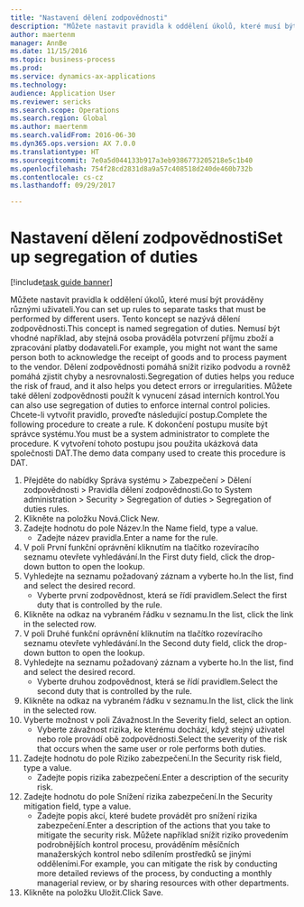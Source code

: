 ```yaml
--- 
title: "Nastavení dělení zodpovědnosti"
description: "Můžete nastavit pravidla k oddělení úkolů, které musí být prováděny různými uživateli."
author: maertenm
manager: AnnBe
ms.date: 11/15/2016
ms.topic: business-process
ms.prod: 
ms.service: dynamics-ax-applications
ms.technology: 
audience: Application User
ms.reviewer: sericks
ms.search.scope: Operations
ms.search.region: Global
ms.author: maertenm
ms.search.validFrom: 2016-06-30
ms.dyn365.ops.version: AX 7.0.0
ms.translationtype: HT
ms.sourcegitcommit: 7e0a5d044133b917a3eb9386773205218e5c1b40
ms.openlocfilehash: 754f28cd2831d8a9a57c408518d240de460b732b
ms.contentlocale: cs-cz
ms.lasthandoff: 09/29/2017

---
```

# <a name="set-up-segregation-of-duties"></a><span data-ttu-id="914b7-103">Nastavení dělení zodpovědnosti</span><span class="sxs-lookup"><span data-stu-id="914b7-103">Set up segregation of duties</span></span>

[!include[task guide banner](../../includes/task-guide-banner.md)]

<span data-ttu-id="914b7-104">Můžete nastavit pravidla k oddělení úkolů, které musí být prováděny různými uživateli.</span><span class="sxs-lookup"><span data-stu-id="914b7-104">You can set up rules to separate tasks that must be performed by different users.</span></span> <span data-ttu-id="914b7-105">Tento koncept se nazývá dělení zodpovědnosti.</span><span class="sxs-lookup"><span data-stu-id="914b7-105">This concept is named segregation of duties.</span></span> <span data-ttu-id="914b7-106">Nemusí být vhodné například, aby stejná osoba prováděla potvrzení příjmu zboží a zpracování platby dodavateli.</span><span class="sxs-lookup"><span data-stu-id="914b7-106">For example, you might not want the same person both to acknowledge the receipt of goods and to process payment to the vendor.</span></span> <span data-ttu-id="914b7-107">Dělení zodpovědnosti pomáhá snížit riziko podvodu a rovněž pomáhá zjistit chyby a nesrovnalosti.</span><span class="sxs-lookup"><span data-stu-id="914b7-107">Segregation of duties helps you reduce the risk of fraud, and it also helps you detect errors or irregularities.</span></span> <span data-ttu-id="914b7-108">Můžete také dělení zodpovědnosti použít k vynucení zásad interních kontrol.</span><span class="sxs-lookup"><span data-stu-id="914b7-108">You can also use segregation of duties to enforce internal control policies.</span></span> <span data-ttu-id="914b7-109">Chcete-li vytvořit pravidlo, proveďte následující postup.</span><span class="sxs-lookup"><span data-stu-id="914b7-109">Complete the following procedure to create a rule.</span></span> <span data-ttu-id="914b7-110">K dokončení postupu musíte být správce systému.</span><span class="sxs-lookup"><span data-stu-id="914b7-110">You must be a system administrator to complete the procedure.</span></span> <span data-ttu-id="914b7-111">K vytvoření tohoto postupu jsou použita ukázková data společnosti DAT.</span><span class="sxs-lookup"><span data-stu-id="914b7-111">The demo data company used to create this procedure is DAT.</span></span> 

1. <span data-ttu-id="914b7-112">Přejděte do nabídky Správa systému > Zabezpečení > Dělení zodpovědnosti > Pravidla dělení zodpovědnosti.</span><span class="sxs-lookup"><span data-stu-id="914b7-112">Go to System administration > Security > Segregation of duties > Segregation of duties rules.</span></span>
2. <span data-ttu-id="914b7-113">Klikněte na položku Nová.</span><span class="sxs-lookup"><span data-stu-id="914b7-113">Click New.</span></span>
3. <span data-ttu-id="914b7-114">Zadejte hodnotu do pole Název.</span><span class="sxs-lookup"><span data-stu-id="914b7-114">In the Name field, type a value.</span></span>
    * <span data-ttu-id="914b7-115">Zadejte název pravidla.</span><span class="sxs-lookup"><span data-stu-id="914b7-115">Enter a name for the rule.</span></span>  
4. <span data-ttu-id="914b7-116">V poli První funkční oprávnění kliknutím na tlačítko rozevíracího seznamu otevřete vyhledávání.</span><span class="sxs-lookup"><span data-stu-id="914b7-116">In the First duty field, click the drop-down button to open the lookup.</span></span>
5. <span data-ttu-id="914b7-117">Vyhledejte na seznamu požadovaný záznam a vyberte ho.</span><span class="sxs-lookup"><span data-stu-id="914b7-117">In the list, find and select the desired record.</span></span>
    * <span data-ttu-id="914b7-118">Vyberte první zodpovědnost, která se řídí pravidlem.</span><span class="sxs-lookup"><span data-stu-id="914b7-118">Select the first duty that is controlled by the rule.</span></span>  
6. <span data-ttu-id="914b7-119">Klikněte na odkaz na vybraném řádku v seznamu.</span><span class="sxs-lookup"><span data-stu-id="914b7-119">In the list, click the link in the selected row.</span></span>
7. <span data-ttu-id="914b7-120">V poli Druhé funkční oprávnění kliknutím na tlačítko rozevíracího seznamu otevřete vyhledávání.</span><span class="sxs-lookup"><span data-stu-id="914b7-120">In the Second duty field, click the drop-down button to open the lookup.</span></span>
8. <span data-ttu-id="914b7-121">Vyhledejte na seznamu požadovaný záznam a vyberte ho.</span><span class="sxs-lookup"><span data-stu-id="914b7-121">In the list, find and select the desired record.</span></span>
    * <span data-ttu-id="914b7-122">Vyberte druhou zodpovědnost, která se řídí pravidlem.</span><span class="sxs-lookup"><span data-stu-id="914b7-122">Select the second duty that is controlled by the rule.</span></span>  
9. <span data-ttu-id="914b7-123">Klikněte na odkaz na vybraném řádku v seznamu.</span><span class="sxs-lookup"><span data-stu-id="914b7-123">In the list, click the link in the selected row.</span></span>
10. <span data-ttu-id="914b7-124">Vyberte možnost v poli Závažnost.</span><span class="sxs-lookup"><span data-stu-id="914b7-124">In the Severity field, select an option.</span></span>
    * <span data-ttu-id="914b7-125">Vyberte závažnost rizika, ke kterému dochází, když stejný uživatel nebo role provádí obě zodpovědnosti.</span><span class="sxs-lookup"><span data-stu-id="914b7-125">Select the severity of the risk that occurs when the same user or role performs both duties.</span></span>  
11. <span data-ttu-id="914b7-126">Zadejte hodnotu do pole Riziko zabezpečení.</span><span class="sxs-lookup"><span data-stu-id="914b7-126">In the Security risk field, type a value.</span></span>
    * <span data-ttu-id="914b7-127">Zadejte popis rizika zabezpečení.</span><span class="sxs-lookup"><span data-stu-id="914b7-127">Enter a description of the security risk.</span></span>  
12. <span data-ttu-id="914b7-128">Zadejte hodnotu do pole Snížení rizika zabezpečení.</span><span class="sxs-lookup"><span data-stu-id="914b7-128">In the Security mitigation field, type a value.</span></span>
    * <span data-ttu-id="914b7-129">Zadejte popis akcí, které budete provádět pro snížení rizika zabezpečení.</span><span class="sxs-lookup"><span data-stu-id="914b7-129">Enter a description of the actions that you take to mitigate the security risk.</span></span> <span data-ttu-id="914b7-130">Můžete například snížit riziko provedením podrobnějších kontrol procesu, prováděním měsíčních manažerských kontrol nebo sdílením prostředků se jinými odděleními.</span><span class="sxs-lookup"><span data-stu-id="914b7-130">For example, you can mitigate the risk by conducting more detailed reviews of the process, by conducting a monthly managerial review, or by sharing resources with other departments.</span></span>  
13. <span data-ttu-id="914b7-131">Klikněte na položku Uložit.</span><span class="sxs-lookup"><span data-stu-id="914b7-131">Click Save.</span></span>


